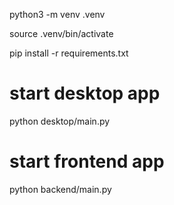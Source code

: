 python3 -m venv .venv

source .venv/bin/activate

pip install -r requirements.txt


# start desktop app

python desktop/main.py

# start frontend app
python backend/main.py